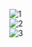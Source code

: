 ![1](https://user-images.githubusercontent.com/81481142/164913955-be20998b-3863-47c8-b28a-705e4cb78e27.PNG)</br>
![2](https://user-images.githubusercontent.com/81481142/164913962-6ad3550a-cd01-489a-9ed8-43e84f2ce676.PNG)</br>
![3](https://user-images.githubusercontent.com/81481142/164913966-1b53b9c1-a775-4d6d-9640-edeb03b25f0e.PNG)
